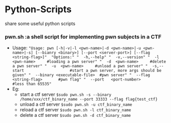 # Python-Scripts
share some useful python scripts

### pwn.sh :a shell script for implementing pwn subjects in a CTF

- Usage: 
        `"Usage: pwn [-h|-v|-l <pwn-name>|-d <pwn-name>|-u <pwn-name>|-s] [--bianry <binary>] [--port <server-port>] [--flag <string-flag>]" 
        "Options:"
        "  -h,--help"
        "  -v,--version"
        "  -l  <pwn-name>     #loading a pwn server"
        "  -d  <pwn-name>     #delete a pwn server"
        "  -u  <pwn-name>     #unload a pwn server"
        "  -s,--start                    #start a pwn server, more args should be given"
        "  --binary <executable-file>  #pwn server"
        "  --flag   <string-flag>       #pwn flag"
        "  --port   <port-number>       #less than 65535"`
- Eg:
    - start a ctf server
        `$sudo pwn.sh -s --binary /home/xxx/ctf_binary_name --port 33333 --flag flag{test_ctf}`
    - unload a ctf server
        `$sudo pwn.sh -u ctf_binary_name`
    - reload a ctf server
        `$sudo pwn.sh -l ctf_binary_name`
    - delete a ctf server
        `$sudo pwn.sh -d ctf_binary_name`
